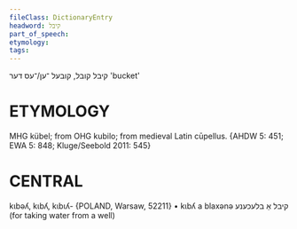```yaml
---
fileClass: DictionaryEntry
headword: קיבל
part_of_speech: 
etymology: 
tags: 
---
```

קיבל
קובל, קובעל
־ען/־עס
דער
'bucket'

ETYMOLOGY
===========
MHG kübel; from OHG kubilo; from medieval Latin cūpellus. 
{AHDW 5: 451; EWA 5: 848; Kluge/Seebold 2011: 545}

CENTRAL
========

kɩbəʎ, kɩbʎ, kɩbɩʎ- {POLAND, Warsaw, 52211}
	•	kɩbʎ a blaxənə קיבל אַ בלעכענע (for taking water from a well)
